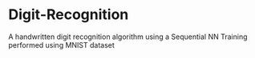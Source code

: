 # Digit-Recognition
A handwritten digit recognition algorithm using a Sequential NN
Training performed using MNIST dataset
